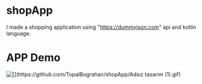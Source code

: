 # shopApp
I made a shopping application using "https://dummyjson.com" api and kotlin language.
# APP Demo
![[](https://github.com/TopalBugrahan/shopApp/Adsız tasarım (1).gif)](https://github.com/TopalBugrahan/shopApp/blob/main/Adsız%20tasarım%20(1).gif)
